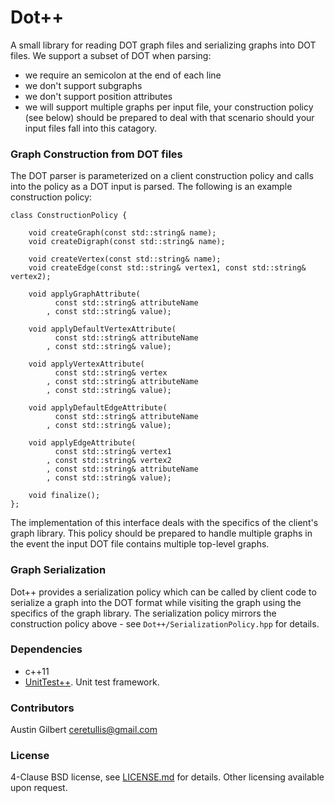 # Dot++

A small library for reading DOT graph files and serializing graphs into DOT files. We support a subset of DOT when parsing: 

- we require an semicolon at the end of each line
- we don't support subgraphs
- we don't support position attributes 
- we will support multiple graphs per input file, your construction policy (see below) should be prepared to deal with that scenario should your input files fall into this catagory. 

### Graph Construction from DOT files 

The DOT parser is parameterized on a client construction policy and calls into the policy as a DOT input is parsed. The following is an example construction policy:

    class ConstructionPolicy {

        void createGraph(const std::string& name);
        void createDigraph(const std::string& name);

        void createVertex(const std::string& name);
        void createEdge(const std::string& vertex1, const std::string& vertex2);

        void applyGraphAttribute(
              const std::string& attributeName
            , const std::string& value);

        void applyDefaultVertexAttribute(
              const std::string& attributeName
            , const std::string& value);

        void applyVertexAttribute(
              const std::string& vertex
            , const std::string& attributeName
            , const std::string& value);

        void applyDefaultEdgeAttribute(
              const std::string& attributeName
            , const std::string& value);

        void applyEdgeAttribute(
              const std::string& vertex1
            , const std::string& vertex2
            , const std::string& attributeName
            , const std::string& value);

        void finalize();
    };

The implementation of this interface deals with the specifics of the client's graph library. This policy should be prepared to handle multiple graphs in the event the input DOT file contains multiple top-level graphs. 

### Graph Serialization 

Dot++ provides a serialization policy which can be called by client code to serialize a graph into the DOT format while visiting the graph using the specifics of the graph library. The serialization policy mirrors the construction policy above - see `Dot++/SerializationPolicy.hpp` for details. 

### Dependencies 

- c++11
- [UnitTest++](https://github.com/unittest-cpp/unittest-cpp). Unit test framework.

### Contributors 

Austin Gilbert <ceretullis@gmail.com>

### License

4-Clause BSD license, see [LICENSE.md](LICENSE.md) for details. Other licensing available upon request. 
